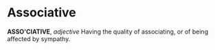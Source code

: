 # Associative

**ASSO'CIATIVE**, _adjective_ Having the quality of associating, or of being affected by sympathy.